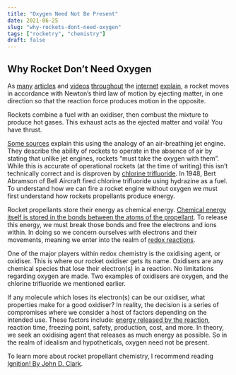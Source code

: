 ```yaml
---
title: "Oxygen Need Not Be Present"
date: 2021-06-25
slug: "why-rockets-dont-need-oxygen"
tags: ["rocketry", "chemistry"]
draft: false
---
```

## Why Rocket Don’t Need Oxygen

As [many](https://www.nasa.gov/audience/forstudents/k-4/stories/nasa-knows/what-is-a-rocket-k4.html) [articles](https://interestingengineering.com/rockets-101-how-exactly-do-rockets-work) and [videos](https://www.youtube.com/watch?v=jI-HeXhsUIg) [throughout](https://www.nasa.gov/stem-ed-resources/how-rockets-work.html) the [internet](https://www.esa.int/kids/en/learn/Technology/Rockets/How_does_a_rocket_work) [explain](https://science.howstuffworks.com/rocket.htm), a rocket moves in accordance with Newton’s third law of motion by ejecting matter, in one direction so that the reaction force produces motion in the opposite.

Rockets combine a fuel with an oxidiser, then combust the mixture to produce hot gases. This exhaust acts as the ejected matter and voilà! You have thrust.

[Some sources](https://www.grc.nasa.gov/WWW/k-12/rocket/TRCRocket/practical_rocketry.html) explain this using the analogy of an air-breathing jet engine. They describe the ability of rockets to operate in the absence of air by stating that unlike jet engines, rockets “must take the oxygen with them”. While this is accurate of operational rockets (at the time of writing) this isn’t technically correct and is disproven by [chlorine trifluoride](https://pubchem.ncbi.nlm.nih.gov/compound/24637). In 1948, Bert Abramson of Bell Aircraft fired chlorine trifluoride using hydrazine as a fuel. To understand how we can fire a rocket engine without oxygen we must first understand how rockets propellants produce energy.

Rocket propellants store their energy as chemical energy. [Chemical energy itself is stored in the bonds between the atoms of the propellant](https://www.britannica.com/science/chemical-energy). To release this energy, we must break those bonds and free the electrons and ions within. In doing so we concern ourselves with electrons and their movements, meaning we enter into the realm of [redox reactions](https://chem.libretexts.org/Bookshelves/Analytical_Chemistry/Supplemental_Modules_(Analytical_Chemistry)/Electrochemistry/Redox_Chemistry/Oxidation-Reduction_Reactions). 

One of the major players within redox chemistry is the oxidising agent, or oxidiser. This is where our rocket oxidiser gets its name. Oxidisers are any chemical species that lose their electron(s) in a reaction. No limitations regarding oxygen are made. Two examples of oxidisers are oxygen, and the chlorine trifluoride we mentioned earlier.

If any molecule which loses its electron(s) can be our oxidiser, what properties make for a good oxidiser? In reality, the decision is a series of compromises where we consider a host of factors depending on the intended use. These factors include: [energy released by the reaction](https://chem.libretexts.org/Bookshelves/Organic_Chemistry/Map%3A_Organic_Chemistry_(Smith)/Chapter_06%3A_Understanding_Organic_Reactions/6.04_Bond_Dissociation_Energy), reaction time, freezing point, safety, production, cost, and more. In theory, we seek an oxidising agent that releases as much energy as possible. So in the realm of idealism and hypotheticals, oxygen need not be present.

To learn more about rocket propellant chemistry, I recommend reading [Ignition! By John D. Clark](https://library.sciencemadness.org/library/books/ignition.pdf).
